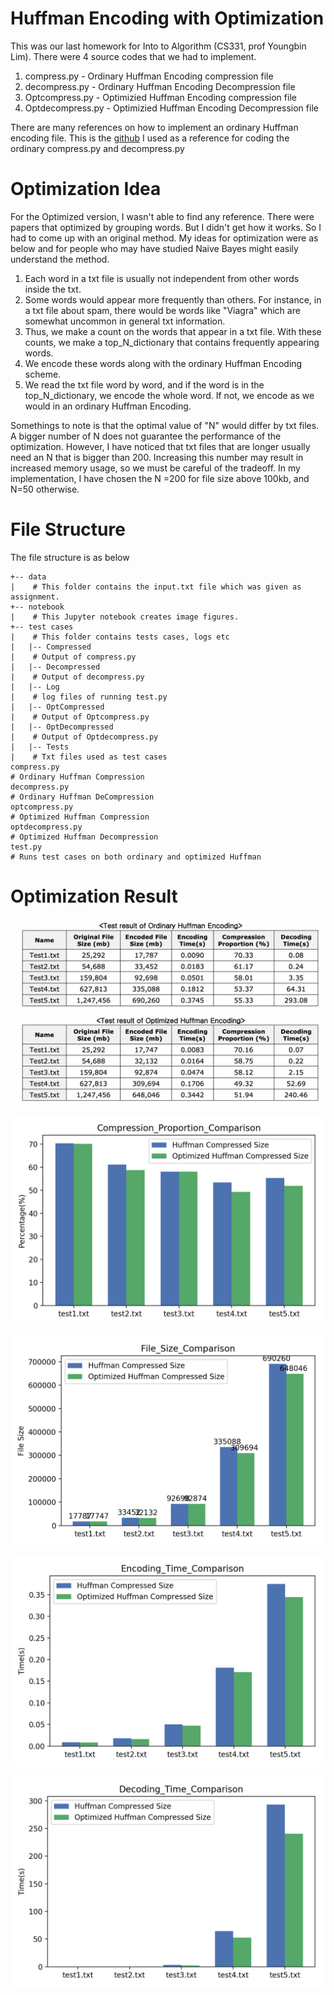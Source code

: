 # Huffman Encoding with Optimization
This was our last homework for Into to Algorithm (CS331, prof Youngbin Lim). There were 4 source codes that we had to implement. 
1. compress.py   - Ordinary Huffman Encoding compression file
2. decompress.py   - Ordinary Huffman Encoding Decompression file
3. Optcompress.py   - Optimizied Huffman Encoding compression file
4. Optdecompress.py   - Optimizied Huffman Encoding Decompression file

There are many references on how to implement an ordinary Huffman encoding file. This is the 
[github](https://gist.github.com/mekhanix/b7c5395f4b1e1a7ea9dc377703bb6ce1) I used as a reference for coding the ordinary compress.py and decompress.py

# Optimization Idea
For the Optimized version, I wasn't able to find any reference. There were papers that optimized by grouping words. But I didn't get how it works. So I had to come up with an original method. My ideas for optimization were as below and for people who may have studied Naive Bayes might easily understand the method.

1. Each word in a txt file is usually not independent from other words inside the txt.
2. Some words would appear more frequently than others. For instance, in a txt file about spam, there would be words like "Viagra" which are somewhat uncommon in general txt information.
3. Thus, we make a count on the words that appear in a txt file. With these counts, we make a top_N_dictionary that contains frequently appearing words.
4. We encode these words along with the ordinary Huffman Encoding scheme.
5. We read the txt file word by word, and if the word is in the top_N_dictionary, we encode the whole word. If not, we encode as we would in an ordinary Huffman Encoding.

Somethings to note is that the optimal value of "N" would differ by txt files. A bigger number of N does not guarantee the performance of the optimization. However, I have noticed that txt files that are longer usually need an N that is bigger than 200. Increasing this number may result in increased memory usage, so we must be careful of the tradeoff. In my implementation, I have chosen the N =200 for file size above 100kb, and N=50 otherwise.

# File Structure
The file structure is as below

```
+-- data
|    # This folder contains the input.txt file which was given as assignment.
+-- notebook
|    # This Jupyter notebook creates image figures.
+-- test cases
|    # This folder contains tests cases, logs etc
|   |-- Compressed
|    # Output of compress.py
|   |-- Decompressed
|    # Output of decompress.py
|   |-- Log
|    # log files of running test.py
|   |-- OptCompressed
|    # Output of Optcompress.py
|   |-- OptDecompressed
|    # Output of Optdecompress.py
|   |-- Tests
|    # Txt files used as test cases
compress.py
# Ordinary Huffman Compression
decompress.py
# Ordinary Huffman DeCompression
optcompress.py
# Optimized Huffman Compression
optdecompress.py
# Optimized Huffman Decompression
test.py
# Runs test cases on both ordinary and optimized Huffman
```

# Optimization Result
![Table](/notebook/figures/table.png)

![Compression proportion Comparison](/notebook/figures/Compression_Proportion_Comparison.png)

![File Size Comparison](/notebook/figures/File_Size_Comparison.png)

![Encoding Time Comparison](/notebook/figures/Encoding_Time_Comparison.png)

![Decoding Time Comparison](/notebook/figures/Decoding_Time_Comparison.png)

